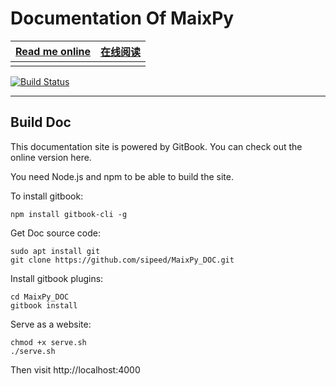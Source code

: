 Documentation Of MaixPy
===========


|[Read me online](https://maixpy.sipeed.com/en/)  | [在线阅读](https://maixpy.sipeed.com/zh/) |
| ------------------------ | ----------- |
|  |  |

[![Build Status](https://travis-ci.org/sipeed/MaixPy_DOC.svg?branch=master)](https://travis-ci.org/sipeed/MaixPy_DOC)



-----------------------------------------------------------------------

## Build Doc


This documentation site is powered by GitBook. You can check out the online version here.

You need Node.js and npm to be able to build the site.

To install gitbook:

```
npm install gitbook-cli -g
```

Get Doc source code:
```
sudo apt install git 
git clone https://github.com/sipeed/MaixPy_DOC.git
```

Install gitbook plugins:

```
cd MaixPy_DOC
gitbook install
```

Serve as a website:

```
chmod +x serve.sh
./serve.sh
```

Then visit http://localhost:4000

